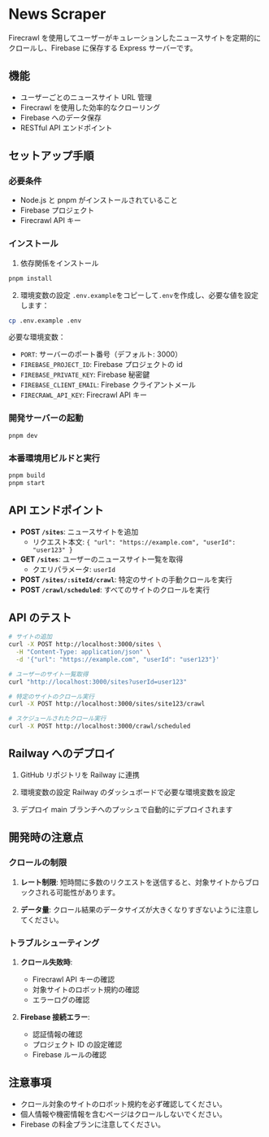 # News Scraper

Firecrawl を使用してユーザーがキュレーションしたニュースサイトを定期的にクロールし、Firebase に保存する Express サーバーです。

## 機能

- ユーザーごとのニュースサイト URL 管理
- Firecrawl を使用した効率的なクローリング
- Firebase へのデータ保存
- RESTful API エンドポイント

## セットアップ手順

### 必要条件

- Node.js と pnpm がインストールされていること
- Firebase プロジェクト
- Firecrawl API キー

### インストール

1. 依存関係をインストール

```bash
pnpm install
```

2. 環境変数の設定
   `.env.example`をコピーして`.env`を作成し、必要な値を設定します：

```bash
cp .env.example .env
```

必要な環境変数：

- `PORT`: サーバーのポート番号（デフォルト: 3000）
- `FIREBASE_PROJECT_ID`: Firebase プロジェクトの id
- `FIREBASE_PRIVATE_KEY`: Firebase 秘密鍵
- `FIREBASE_CLIENT_EMAIL`: Firebase クライアントメール
- `FIRECRAWL_API_KEY`: Firecrawl API キー

### 開発サーバーの起動

```bash
pnpm dev
```

### 本番環境用ビルドと実行

```bash
pnpm build
pnpm start
```

## API エンドポイント

- **POST `/sites`**: ニュースサイトを追加
  - リクエスト本文: `{ "url": "https://example.com", "userId": "user123" }`
- **GET `/sites`**: ユーザーのニュースサイト一覧を取得
  - クエリパラメータ: `userId`
- **POST `/sites/:siteId/crawl`**: 特定のサイトの手動クロールを実行
- **POST `/crawl/scheduled`**: すべてのサイトのクロールを実行

## API のテスト

```bash
# サイトの追加
curl -X POST http://localhost:3000/sites \
  -H "Content-Type: application/json" \
  -d '{"url": "https://example.com", "userId": "user123"}'

# ユーザーのサイト一覧取得
curl "http://localhost:3000/sites?userId=user123"

# 特定のサイトのクロール実行
curl -X POST http://localhost:3000/sites/site123/crawl

# スケジュールされたクロール実行
curl -X POST http://localhost:3000/crawl/scheduled
```

## Railway へのデプロイ

1. GitHub リポジトリを Railway に連携

2. 環境変数の設定
   Railway のダッシュボードで必要な環境変数を設定

3. デプロイ
   main ブランチへのプッシュで自動的にデプロイされます

## 開発時の注意点

### クロールの制限

1. **レート制限**: 短時間に多数のリクエストを送信すると、対象サイトからブロックされる可能性があります。

2. **データ量**: クロール結果のデータサイズが大きくなりすぎないように注意してください。

### トラブルシューティング

1. **クロール失敗時**:

   - Firecrawl API キーの確認
   - 対象サイトのロボット規約の確認
   - エラーログの確認

2. **Firebase 接続エラー**:
   - 認証情報の確認
   - プロジェクト ID の設定確認
   - Firebase ルールの確認

## 注意事項

- クロール対象のサイトのロボット規約を必ず確認してください。
- 個人情報や機密情報を含むページはクロールしないでください。
- Firebase の料金プランに注意してください。

